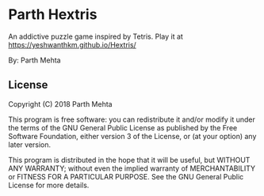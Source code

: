 Parth Hextris
==========


An addictive puzzle game inspired by Tetris. Play it at https://yeshwanthkm.github.io/Hextris/

By:
  Parth Mehta
  
## License
Copyright (C) 2018 Parth Mehta

This program is free software: you can redistribute it and/or modify
it under the terms of the GNU General Public License as published by
the Free Software Foundation, either version 3 of the License, or
(at your option) any later version.

This program is distributed in the hope that it will be useful,
but WITHOUT ANY WARRANTY; without even the implied warranty of
MERCHANTABILITY or FITNESS FOR A PARTICULAR PURPOSE.  See the
GNU General Public License for more details.
